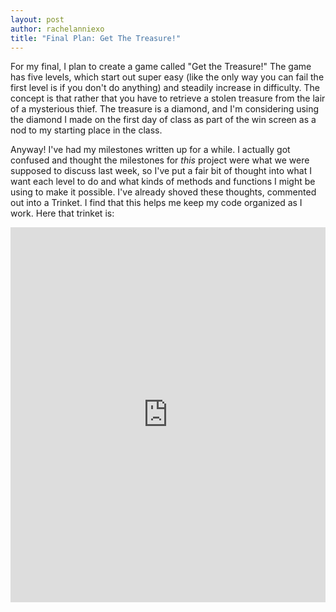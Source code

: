 ```yaml
---
layout: post
author: rachelanniexo
title: "Final Plan: Get The Treasure!"
---
```


For my final, I plan to create a game called "Get the Treasure!" The game has five levels, which start out super easy (like the only way you can fail the first level is if you don't do anything) and steadily increase in difficulty. The concept is that rather that you have to retrieve a stolen treasure from the lair of a mysterious thief. The treasure is a diamond, and I'm considering using the diamond I made on the first day of class as part of the win screen as a nod to my starting place in the class.

Anyway! I've had my milestones written up for a while. I actually got confused and thought the milestones for *this* project were what we were supposed to discuss last week, so I've put a fair bit of thought into what I want each level to do and what kinds of methods and functions I might be using to make it possible. I've already shoved these thoughts, commented out into a Trinket. I find that this helps me keep my code organized as I work. Here that trinket is:

<iframe src="https://trinket.io/embed/python3/a710be9ba3" width="100%" height="600" frameborder="0" marginwidth="0" marginheight="0" allowfullscreen></iframe>
